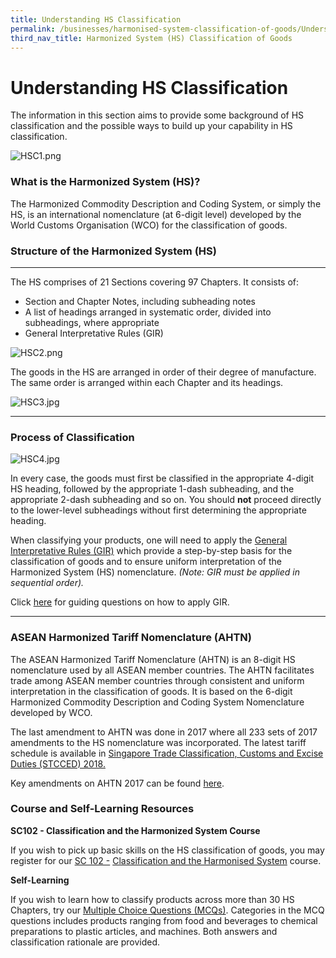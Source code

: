 ```yaml
---
title: Understanding HS Classification
permalink: /businesses/harmonised-system-classification-of-goods/Understanding-HS-Classification
third_nav_title: Harmonized System (HS) Classification of Goods
---
```


# Understanding HS Classification

The information in this section aims to provide some background of HS classification and the possible ways to build up your capability in HS classification.

![HSC1.png](https://github.com/isomerpages/singapore-customs/blob/staging/images/HSC1.png?raw=true)

### What is the Harmonized System (HS)?

The Harmonized Commodity Description and Coding System, or simply the HS, is an international nomenclature (at 6-digit level) developed by the World Customs Organisation (WCO) for the classification of goods.
    
### Structure of the Harmonized System (HS)
    
---- 

The HS comprises of 21 Sections covering 97 Chapters. It consists of:

-   Section and Chapter Notes, including subheading notes
-   A list of headings arranged in systematic order, divided into subheadings, where appropriate
-   General Interpretative Rules (GIR)

![HSC2.png](https://github.com/isomerpages/singapore-customs/blob/staging/images/HSC2.png?raw=true)

The goods in the HS are arranged in order of their degree of manufacture. The same order is arranged within each Chapter and its headings.

![HSC3.jpg](https://github.com/isomerpages/singapore-customs/blob/staging/images/HSC3.jpg?raw=true)

----

### Process of Classification
  ![HSC4.jpg](https://github.com/isomerpages/singapore-customs/blob/staging/images/HSC4.jpg?raw=true)
    
In every case, the goods must first be classified in the appropriate 4-digit HS heading, followed by the appropriate 1-dash subheading, and the appropriate 2-dash subheading and so on. You should  **not**  proceed directly to the lower-level subheadings without first determining the appropriate heading.
    
When classifying your products, one will need to apply the  [General Interpretative Rules (GIR)](https://www.customs.gov.sg/-/media/cus/files/business/harmonized-system-classification-of-goods/generalrulesfortheinterpretation.pdf?la=en&hash=1723AB6DCC18B7D790E9A6FE96A77EC2085C6A28)  which provide a step-by-step basis for the classification of goods and to ensure uniform interpretation of the Harmonized System (HS) nomenclature.  _(Note: GIR must be applied in sequential order)._
    
Click  [here](https://www.customs.gov.sg/-/media/cus/files/business/harmonized-system-classification-of-goods/gir/apply-gir.pdf?la=en&hash=360007CDA0B9CEB66FB84E5778544C3B3EFF5D7D)  for guiding questions on how to apply GIR.

----
    
### ASEAN Harmonized Tariff Nomenclature (AHTN)
    
The ASEAN Harmonized Tariff Nomenclature (AHTN) is an 8-digit HS nomenclature used by all ASEAN member countries. The AHTN facilitates trade among ASEAN member countries through consistent and uniform interpretation in the classification of goods. It is based on the 6-digit Harmonized Commodity Description and Coding System Nomenclature developed by WCO.

The last amendment to AHTN was done in 2017 where all 233 sets of 2017 amendments to the HS nomenclature was incorporated. The latest tariff schedule is available in  [Singapore Trade Classification, Customs and Excise Duties (STCCED) 2018.](https://www.customs.gov.sg/-/media/cus/files/business/harmonized-system-classification-of-goods/resources/stcced/stcced-2018_apr-20.pdf?la=en&hash=9AB15067B858BF7A171832DE5CBDF9A160456DB1)
    
Key amendments on AHTN 2017 can be found  [here](https://www.customs.gov.sg/-/media/cus/files/business/harmonized-system-classification-of-goods/ahtn-2017_21-may.pdf).


### Course and Self-Learning Resources

**SC102 - Classification and the Harmonized System Course**

If you wish to pick up basic skills on the HS classification of goods, you may register for our [SC 102 -](https://www.customs.gov.sg/businesses/resources/courses-and-events) [Classification and the Harmonised System](https://www.customs.gov.sg/businesses/resources/courses-and-events)  course.  
  
  
**Self-Learning**

If you wish to learn how to classify products across more than 30 HS Chapters, try our [Multiple Choice Questions (MCQs)](https://www.customs.gov.sg/-/media/cus/files/business/harmonized-system-classification-of-goods/resources/mcqs-on-hs-classification-storyline/story_html5.html). Categories in the MCQ questions includes products ranging from food and beverages to chemical preparations to plastic articles, and machines. Both answers and classification rationale are provided.
